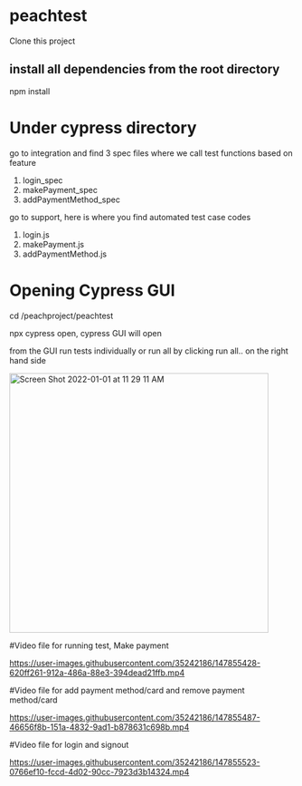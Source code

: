 # peachtest
Clone this project 
## install all dependencies from the root directory
npm install

# Under cypress directory 
go to integration and find 3 spec files where we call test functions based on feature
1. login_spec
2. makePayment_spec
3. addPaymentMethod_spec

go to support, here is where you find automated test case codes 
1. login.js
2. makePayment.js
3. addPaymentMethod.js

# Opening Cypress GUI
cd /peachproject/peachtest

npx cypress open, cypress GUI will open

from the GUI run tests individually or run all by clicking run all.. on the right hand side

<img width="458" alt="Screen Shot 2022-01-01 at 11 29 11 AM" src="https://user-images.githubusercontent.com/35242186/147855190-43a8e580-8fba-436e-b0ab-5a9799565f04.png">

#Video file for running test, Make payment 

https://user-images.githubusercontent.com/35242186/147855428-620ff261-912a-486a-88e3-394dead21ffb.mp4

#Video file for add payment method/card and remove payment method/card

https://user-images.githubusercontent.com/35242186/147855487-46656f8b-151a-4832-9ad1-b878631c698b.mp4

#Video file for login and signout

https://user-images.githubusercontent.com/35242186/147855523-0766ef10-fccd-4d02-90cc-7923d3b14324.mp4
